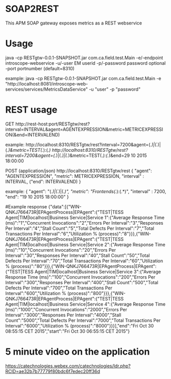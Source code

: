 # SOAP2REST
This APM SOAP gateway exposes metrics as a REST webservice

# Usage

java -cp RESTgtw-0.0.1-SNAPSHOT.jar com.ca.field.test.Main 
	-e/-endpoint introscope-webservice
	-u/-user EM userid
	-p/-password password
	optional -port portnumber (default=8310)

example:
java -cp RESTgtw-0.0.1-SNAPSHOT.jar com.ca.field.test.Main -e "http://localhost:8081/introscope-web-services/services/MetricsDataService" -u "user" -p "password"

# REST usage

GET
http://rest-host:port/RESTgtw/rest?interval=INTERVAL&agent=AGENTEXPRESSION&metric=METRICEXPRESSION(&end=INTERVALEND)

example: 
http://localhost:8310/RESTgtw/rest?interval=7200&agent=(.*)|(.*)|(.*)&metric=TEST(.*):(.*)
http://localhost:8310/RESTgtw/rest?interval=7200&agent=(.*)|(.*)|(.*)&metric=TEST(.*):(.*)&end=29 10 2015 18:00:00

POST (application/json)
http://localhost:8310/RESTgtw/rest
{
         "agent": "AGENTEXPRESSION",
         "metric": METRICEXPRESSION,
         "interval" : INTERVAL,
         ("end": INTERVALEND)
}

example:
{
         "agent": "(.*)|(.*)|(.*)",
         "metric": "Frontends(.*):(.*)",
         "interval" : 7200,
         "end": "19 10 2015 18:00:00"
}

#Example response
{"data":[{"WIN-QNKJ766473R|EPAgentProcess|EPAgent":{"TEST|TESS Agent|TIM|localhost|Business Service|Service 1":{"Average Response Time (ms)":"1","Concurrent Invocations":"2","Errors Per Interval":"3","Responses Per Interval":"4","Stall Count":"5","Total Defects Per Interval":"7","Total Transactions Per Interval":"6","Utilization % (process)":"8"}}},{"WIN-QNKJ766473R|EPAgentProcess|EPAgent":{"TEST|TESS Agent|TIM|localhost|Business Service|Service 2":{"Average Response Time (ms)":"10","Concurrent Invocations":"20","Errors Per Interval":"30","Responses Per Interval":"40","Stall Count":"50","Total Defects Per Interval":"70","Total Transactions Per Interval":"60","Utilization % (process)":"80"}}},{"WIN-QNKJ766473R|EPAgentProcess|EPAgent":{"TEST|TESS Agent|TIM|localhost|Business Service|Service 3":{"Average Response Time (ms)":"100","Concurrent Invocations":"200","Errors Per Interval":"300","Responses Per Interval":"400","Stall Count":"500","Total Defects Per Interval":"700","Total Transactions Per Interval":"600","Utilization % (process)":"800"}}},{"WIN-QNKJ766473R|EPAgentProcess|EPAgent":{"TEST|TESS Agent|TIM|localhost|Business Service|Service 4":{"Average Response Time (ms)":"1000","Concurrent Invocations":"2000","Errors Per Interval":"3000","Responses Per Interval":"4000","Stall Count":"5000","Total Defects Per Interval":"7000","Total Transactions Per Interval":"6000","Utilization % (process)":"8000"}}}],"end":"Fri Oct 30 08:55:15 CET 2015","start":"Fri Oct 30 06:55:15 CET 2015"}

# 5 minute video on the application
https://catechnologies.webex.com/catechnologies/ldr.php?RCID=ae32b7b77779f80bdc6f7edec20ff36d 
